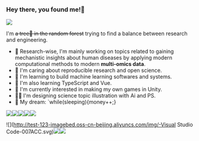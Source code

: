 ###  Hey there, you found me!👋

[![](http://test-123-imagebed.oss-cn-beijing.aliyuncs.com/img/Blog-F0773A.svg)](http://sucx.tech)

I'm ~~a tree🌳 in the random forest~~ trying to find a balance between research and engineering.

- 🔬 Research-wise, I'm mainly working on topics related to gaining mechanistic insights about human diseases by applying modern computational methods to modern **multi-omics data**.
- 🎯 I'm caring about reproducible research and open science.
- 🚀 I'm learning to build machine learning softwares and systems.
- 🧐 I'm also learning TypeScript and Vue.
- 👾 I'm currently interested in making my own games in Unity.
- 👨‍🎨 I'm designing science topic illustration with Ai and PS.
- 🌭 My dream: `while(sleeping){money++;}

![](http://test-123-imagebed.oss-cn-beijing.aliyuncs.com/img/-Python-F9DC3E.svg)![](https://img.shields.io/badge/Javascript-276DC3.svg?logo=javascript&style=flat)![](http://test-123-imagebed.oss-cn-beijing.aliyuncs.com/img/-CSS3-1572B6.svg)![](http://test-123-imagebed.oss-cn-beijing.aliyuncs.com/img/-HTML5-333.svg)![](http://test-123-imagebed.oss-cn-beijing.aliyuncs.com/img/-Vue-555.svg)

![](http://test-123-imagebed.oss-cn-beijing.aliyuncs.com/img/-Visual Studio Code-007ACC.svg)![](http://test-123-imagebed.oss-cn-beijing.aliyuncs.com/img/-Ubuntu-6F52B5.svg)![](http://test-123-imagebed.oss-cn-beijing.aliyuncs.com/img/-Docker-EEE.svg)



